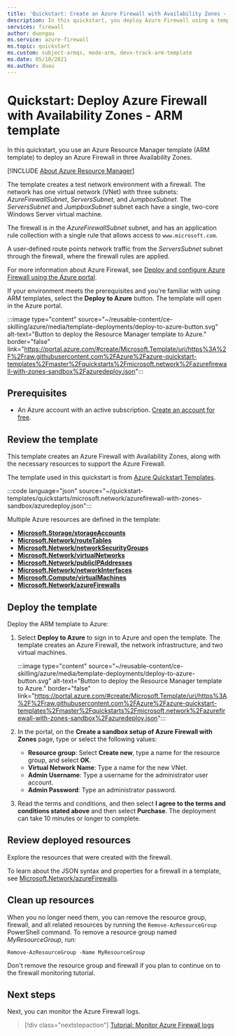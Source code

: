 ```yaml
---
title: 'Quickstart: Create an Azure Firewall with Availability Zones - Resource Manager template'
description: In this quickstart, you deploy Azure Firewall using a template. The virtual network has one VNet with three subnets. Two Windows Server virtual machines are deployed; a jump box and a server.
services: firewall
author: duongau
ms.service: azure-firewall
ms.topic: quickstart
ms.custom: subject-armqs, mode-arm, devx-track-arm-template
ms.date: 05/10/2021
ms.author: duau
---
```


# Quickstart: Deploy Azure Firewall with Availability Zones - ARM template

In this quickstart, you use an Azure Resource Manager template (ARM template) to deploy an Azure Firewall in three Availability Zones.

[!INCLUDE [About Azure Resource Manager](~/reusable-content/ce-skilling/azure/includes/resource-manager-quickstart-introduction.md)]

The template creates a test network environment with a firewall. The network has one virtual network (VNet) with three subnets: *AzureFirewallSubnet*, *ServersSubnet*, and *JumpboxSubnet*. The *ServersSubnet* and *JumpboxSubnet* subnet each have a single, two-core Windows Server virtual machine.

The firewall is in the *AzureFirewallSubnet* subnet, and has an application rule collection with a single rule that allows access to `www.microsoft.com`.

A user-defined route points network traffic from the *ServersSubnet* subnet through the firewall, where the firewall rules are applied.

For more information about Azure Firewall, see [Deploy and configure Azure Firewall using the Azure portal](tutorial-firewall-deploy-portal.md).

If your environment meets the prerequisites and you're familiar with using ARM templates, select the **Deploy to Azure** button. The template will open in the Azure portal.

:::image type="content" source="~/reusable-content/ce-skilling/azure/media/template-deployments/deploy-to-azure-button.svg" alt-text="Button to deploy the Resource Manager template to Azure." border="false" link="https://portal.azure.com/#create/Microsoft.Template/uri/https%3A%2F%2Fraw.githubusercontent.com%2FAzure%2Fazure-quickstart-templates%2Fmaster%2Fquickstarts%2Fmicrosoft.network%2Fazurefirewall-with-zones-sandbox%2Fazuredeploy.json":::

## Prerequisites

- An Azure account with an active subscription. [Create an account for free](https://azure.microsoft.com/free/?WT.mc_id=A261C142F).

## Review the template

This template creates an Azure Firewall with Availability Zones, along with the necessary resources to support the Azure Firewall.

The template used in this quickstart is from [Azure Quickstart Templates](https://azure.microsoft.com/resources/templates/azurefirewall-with-zones-sandbox).

:::code language="json" source="~/quickstart-templates/quickstarts/microsoft.network/azurefirewall-with-zones-sandbox/azuredeploy.json":::

Multiple Azure resources are defined in the template:

- [**Microsoft.Storage/storageAccounts**](/azure/templates/microsoft.storage/storageAccounts?pivots=deployment-language-arm-template)
- [**Microsoft.Network/routeTables**](/azure/templates/microsoft.network/routeTables?pivots=deployment-language-arm-template)
- [**Microsoft.Network/networkSecurityGroups**](/azure/templates/microsoft.network/networksecuritygroups?pivots=deployment-language-arm-template)
- [**Microsoft.Network/virtualNetworks**](/azure/templates/microsoft.network/virtualnetworks?pivots=deployment-language-arm-template)
- [**Microsoft.Network/publicIPAddresses**](/azure/templates/microsoft.network/publicipaddresses?pivots=deployment-language-arm-template)
- [**Microsoft.Network/networkInterfaces**](/azure/templates/microsoft.network/networkinterfaces?pivots=deployment-language-arm-template)
- [**Microsoft.Compute/virtualMachines**](/azure/templates/microsoft.compute/virtualmachines?pivots=deployment-language-arm-template)
- [**Microsoft.Network/azureFirewalls**](/azure/templates/microsoft.network/azureFirewalls?pivots=deployment-language-arm-template)

## Deploy the template

Deploy the ARM template to Azure:

1. Select **Deploy to Azure** to sign in to Azure and open the template. The template creates an Azure Firewall, the network infrastructure, and two virtual machines.

   :::image type="content" source="~/reusable-content/ce-skilling/azure/media/template-deployments/deploy-to-azure-button.svg" alt-text="Button to deploy the Resource Manager template to Azure." border="false" link="https://portal.azure.com/#create/Microsoft.Template/uri/https%3A%2F%2Fraw.githubusercontent.com%2FAzure%2Fazure-quickstart-templates%2Fmaster%2Fquickstarts%2Fmicrosoft.network%2Fazurefirewall-with-zones-sandbox%2Fazuredeploy.json":::

2. In the portal, on the **Create a sandbox setup of Azure Firewall with Zones** page, type or select the following values:
   - **Resource group**: Select **Create new**, type a name for the resource group, and select **OK**.
   - **Virtual Network Name**: Type a name for the new VNet.
   - **Admin Username**: Type a username for the administrator user account.
   - **Admin Password**: Type an administrator password.

3. Read the terms and conditions, and then select **I agree to the terms and conditions stated above** and then select **Purchase**. The deployment can take 10 minutes or longer to complete.

## Review deployed resources

Explore the resources that were created with the firewall.

To learn about the JSON syntax and properties for a firewall in a template, see [Microsoft.Network/azureFirewalls](/azure/templates/microsoft.network/azurefirewalls).

## Clean up resources

When you no longer need them, you can remove the resource group, firewall, and all related resources by running the `Remove-AzResourceGroup` PowerShell command. To remove a resource group named *MyResourceGroup*, run:

```azurepowershell-interactive
Remove-AzResourceGroup -Name MyResourceGroup
```

Don't remove the resource group and firewall if you plan to continue on to the firewall monitoring tutorial.

## Next steps

Next, you can monitor the Azure Firewall logs.

> [!div class="nextstepaction"]
> [Tutorial: Monitor Azure Firewall logs](./firewall-diagnostics.md)
